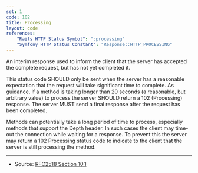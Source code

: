 ```yaml
---
set: 1
code: 102
title: Processing
layout: code
references:
    "Rails HTTP Status Symbol": ":processing"
    "Symfony HTTP Status Constant": "Response::HTTP_PROCESSING"
---
```


An interim response used to inform the client that the server has
accepted the complete request, but has not yet completed it.

This status code SHOULD only be sent when the server has a reasonable
expectation that the request will take significant time to complete. As
guidance, if a method is taking longer than 20 seconds (a reasonable,
but arbitrary value) to process the server SHOULD return a 102
(Processing) response. The server MUST send a final response after the
request has been completed.

Methods can potentially take a long period of time to process,
especially methods that support the Depth header. In such cases the
client may time-out the connection while waiting for a response. To
prevent this the server may return a 102 Processing status code to
indicate to the client that the server is still processing the method.

---

* Source: [RFC2518 Section 10.1][1]

[1]: <http://tools.ietf.org/html/rfc2518#section-10.1>
